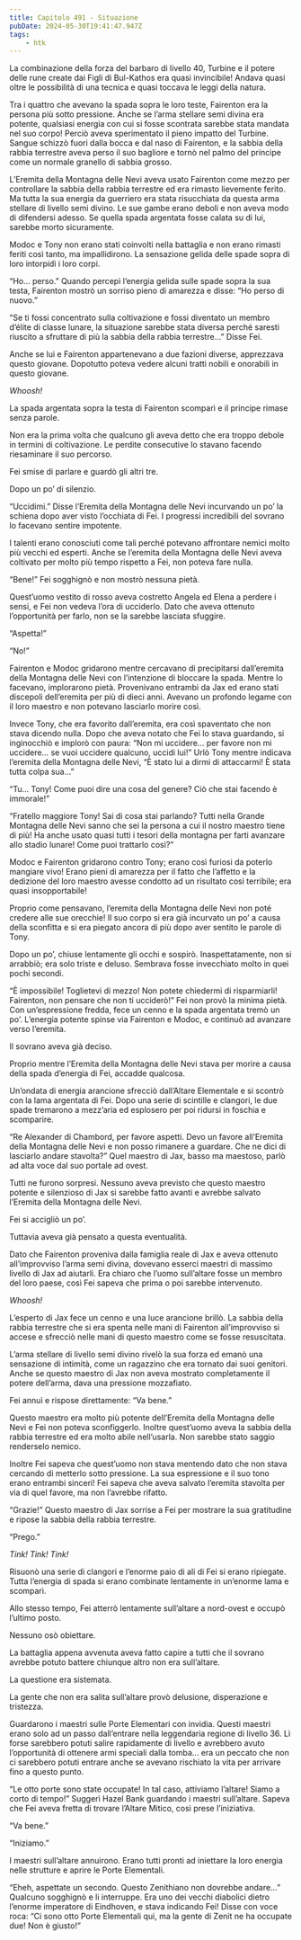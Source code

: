 ```yaml
---
title: Capitolo 491 - Situazione
pubDate: 2024-05-30T19:41:47.947Z
tags:
    - htk
---
```


La combinazione della forza del barbaro di livello 40, Turbine e il potere delle rune create dai Figli di Bul-Kathos era quasi invincibile! Andava quasi oltre le possibilità di una tecnica e quasi toccava le leggi della natura.

Tra i quattro che avevano la spada sopra le loro teste, Fairenton era la persona più sotto pressione. Anche se l’arma stellare semi divina era potente, qualsiasi energia con cui si fosse scontrata sarebbe stata mandata nel suo corpo! Perciò aveva sperimentato il pieno impatto del Turbine. Sangue schizzò fuori dalla bocca e dal naso di Fairenton, e la sabbia della rabbia terrestre aveva perso il suo bagliore e tornò nel palmo del principe come un normale granello di sabbia grosso.

L’Eremita della Montagna delle Nevi aveva usato Fairenton come mezzo per controllare la sabbia della rabbia terrestre ed era rimasto lievemente ferito. Ma tutta la sua energia da guerriero era stata risucchiata da questa arma stellare di livello semi divino. Le sue gambe erano deboli e non aveva modo di difendersi adesso. Se quella spada argentata fosse calata su di lui, sarebbe morto sicuramente.

Modoc e Tony non erano stati coinvolti nella battaglia e non erano rimasti feriti così tanto, ma impallidirono. La sensazione gelida delle spade sopra di loro intorpidì i loro corpi.

“Ho… perso.” Quando percepì l’energia gelida sulle spade sopra la sua testa, Fairenton mostrò un sorriso pieno di amarezza e disse: “Ho perso di nuovo.”

“Se ti fossi concentrato sulla coltivazione e fossi diventato un membro d’élite di classe lunare, la situazione sarebbe stata diversa perché saresti riuscito a sfruttare di più la sabbia della rabbia terrestre…” Disse Fei.

Anche se lui e Fairenton appartenevano a due fazioni diverse, apprezzava questo giovane. Dopotutto poteva vedere alcuni tratti nobili e onorabili in questo giovane.

<em>Whoosh!</em>

La spada argentata sopra la testa di Fairenton scomparì e il principe rimase senza parole.

Non era la prima volta che qualcuno gli aveva detto che era troppo debole in termini di coltivazione. Le perdite consecutive lo stavano facendo riesaminare il suo percorso.

Fei smise di parlare e guardò gli altri tre.

Dopo un po’ di silenzio.

“Uccidimi.” Disse l’Eremita della Montagna delle Nevi incurvando un po’ la schiena dopo aver visto l’occhiata di Fei. I progressi incredibili del sovrano lo facevano sentire impotente.

I talenti erano conosciuti come tali perché potevano affrontare nemici molto più vecchi ed esperti. Anche se l’eremita della Montagna delle Nevi aveva coltivato per molto più tempo rispetto a Fei, non poteva fare nulla.

“Bene!” Fei sogghignò e non mostrò nessuna pietà.

Quest’uomo vestito di rosso aveva costretto Angela ed Elena a perdere i sensi, e Fei non vedeva l’ora di ucciderlo. Dato che aveva ottenuto l’opportunità per farlo, non se la sarebbe lasciata sfuggire.

“Aspetta!”

“No!”

Fairenton e Modoc gridarono mentre cercavano di precipitarsi dall’eremita della Montagna delle Nevi con l’intenzione di bloccare la spada. Mentre lo facevano, implorarono pietà. Provenivano entrambi da Jax ed erano stati discepoli dell’eremita per più di dieci anni. Avevano un profondo legame con il loro maestro e non potevano lasciarlo morire così.

Invece Tony, che era favorito dall’eremita, era così spaventato che non stava dicendo nulla. Dopo che aveva notato che Fei lo stava guardando, si inginocchiò e implorò con paura: “Non mi uccidere… per favore non mi uccidere… se vuoi uccidere qualcuno, uccidi lui!” Urlò Tony mentre indicava l’eremita della Montagna delle Nevi, “È stato lui a dirmi di attaccarmi! È stata tutta colpa sua…”

“Tu… Tony! Come puoi dire una cosa del genere? Ciò che stai facendo è immorale!”

“Fratello maggiore Tony! Sai di cosa stai parlando? Tutti nella Grande Montagna delle Nevi sanno che sei la persona a cui il nostro maestro tiene di più! Ha anche usato quasi tutti i tesori della montagna per farti avanzare allo stadio lunare! Come puoi trattarlo così?”

Modoc e Fairenton gridarono contro Tony; erano così furiosi da poterlo mangiare vivo! Erano pieni di amarezza per il fatto che l’affetto e la dedizione del loro maestro avesse condotto ad un risultato così terribile; era quasi insopportabile!

Proprio come pensavano, l’eremita della Montagna delle Nevi non poté credere alle sue orecchie! Il suo corpo si era già incurvato un po’ a causa della sconfitta e si era piegato ancora di più dopo aver sentito le parole di Tony.

Dopo un po’, chiuse lentamente gli occhi e sospirò. Inaspettatamente, non si arrabbiò; era solo triste e deluso. Sembrava fosse invecchiato molto in quei pochi secondi.

“È impossibile! Toglietevi di mezzo! Non potete chiedermi di risparmiarli! Fairenton, non pensare che non ti ucciderò!” Fei non provò la minima pietà. Con un’espressione fredda, fece un cenno e la spada argentata tremò un po’. L’energia potente spinse via Fairenton e Modoc, e continuò ad avanzare verso l’eremita.

Il sovrano aveva già deciso.

Proprio mentre l’Eremita della Montagna delle Nevi stava per morire a causa della spada d’energia di Fei, accadde qualcosa.

Un’ondata di energia arancione sfrecciò dall’Altare Elementale e si scontrò con la lama argentata di Fei. Dopo una serie di scintille e clangori, le due spade tremarono a mezz’aria ed esplosero per poi ridursi in foschia e scomparire.

“Re Alexander di Chambord, per favore aspetti. Devo un favore all’Eremita della Montagna delle Nevi e non posso rimanere a guardare. Che ne dici di lasciarlo andare stavolta?” Quel maestro di Jax, basso ma maestoso, parlò ad alta voce dal suo portale ad ovest.

Tutti ne furono sorpresi. Nessuno aveva previsto che questo maestro potente e silenzioso di Jax si sarebbe fatto avanti e avrebbe salvato l’Eremita della Montagna delle Nevi.

Fei si accigliò un po’.

Tuttavia aveva già pensato a questa eventualità.

Dato che Fairenton proveniva dalla famiglia reale di Jax e aveva ottenuto all’improvviso l’arma semi divina, dovevano esserci maestri di massimo livello di Jax ad aiutarli. Era chiaro che l’uomo sull’altare fosse un membro del loro paese, così Fei sapeva che prima o poi sarebbe intervenuto.

<em>Whoosh!</em>

L’esperto di Jax fece un cenno e una luce arancione brillò. La sabbia della rabbia terrestre che si era spenta nelle mani di Fairenton all’improvviso si accese e sfrecciò nelle mani di questo maestro come se fosse resuscitata.

L’arma stellare di livello semi divino rivelò la sua forza ed emanò una sensazione di intimità, come un ragazzino che era tornato dai suoi genitori. Anche se questo maestro di Jax non aveva mostrato completamente il potere dell’arma, dava una pressione mozzafiato.

Fei annuì e rispose direttamente: “Va bene.”

Questo maestro era molto più potente dell’Eremita della Montagna delle Nevi e Fei non poteva sconfiggerlo. Inoltre quest’uomo aveva la sabbia della rabbia terrestre ed era molto abile nell’usarla. Non sarebbe stato saggio renderselo nemico.

Inoltre Fei sapeva che quest’uomo non stava mentendo dato che non stava cercando di metterlo sotto pressione. La sua espressione e il suo tono erano entrambi sinceri! Fei sapeva che aveva salvato l’eremita stavolta per via di quel favore, ma non l’avrebbe rifatto.

“Grazie!” Questo maestro di Jax sorrise a Fei per mostrare la sua gratitudine e ripose la sabbia della rabbia terrestre.

“Prego.”

<em>Tink! Tink! Tink!</em>

Risuonò una serie di clangori e l’enorme paio di ali di Fei si erano ripiegate. Tutta l’energia di spada si erano combinate lentamente in un’enorme lama e scomparì.

Allo stesso tempo, Fei atterrò lentamente sull’altare a nord-ovest e occupò l’ultimo posto.

Nessuno osò obiettare.

La battaglia appena avvenuta aveva fatto capire a tutti che il sovrano avrebbe potuto battere chiunque altro non era sull’altare.

La questione era sistemata.

La gente che non era salita sull’altare provò delusione, disperazione e tristezza.

Guardarono i maestri sulle Porte Elementari con invidia. Questi maestri erano solo ad un passo dall’entrare nella leggendaria regione di livello 36. Lì forse sarebbero potuti salire rapidamente di livello e avrebbero avuto l’opportunità di ottenere armi speciali dalla tomba… era un peccato che non ci sarebbero potuti entrare anche se avevano rischiato la vita per arrivare fino a questo punto.

“Le otto porte sono state occupate! In tal caso, attiviamo l’altare! Siamo a corto di tempo!” Suggerì Hazel Bank guardando i maestri sull’altare. Sapeva che Fei aveva fretta di trovare l’Altare Mitico, così prese l’iniziativa.

“Va bene.”

“Iniziamo.”

I maestri sull’altare annuirono. Erano tutti pronti ad iniettare la loro energia nelle strutture e aprire le Porte Elementali.

“Eheh, aspettate un secondo. Questo Zenithiano non dovrebbe andare…” Qualcuno sogghignò e li interruppe. Era uno dei vecchi diabolici dietro l’enorme imperatore di Eindhoven, e stava indicando Fei! Disse con voce roca: “Ci sono otto Porte Elementali qui, ma la gente di Zenit ne ha occupate due! Non è giusto!”



